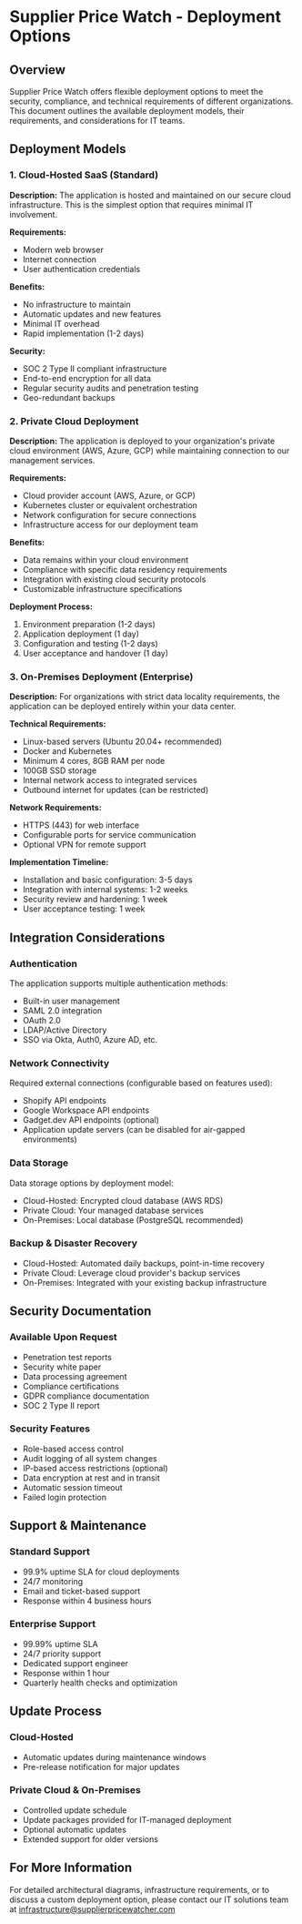 
# Supplier Price Watch - Deployment Options

## Overview

Supplier Price Watch offers flexible deployment options to meet the security, compliance, and technical requirements of different organizations. This document outlines the available deployment models, their requirements, and considerations for IT teams.

## Deployment Models

### 1. Cloud-Hosted SaaS (Standard)

**Description:**
The application is hosted and maintained on our secure cloud infrastructure. This is the simplest option that requires minimal IT involvement.

**Requirements:**
- Modern web browser
- Internet connection
- User authentication credentials

**Benefits:**
- No infrastructure to maintain
- Automatic updates and new features
- Minimal IT overhead
- Rapid implementation (1-2 days)

**Security:**
- SOC 2 Type II compliant infrastructure
- End-to-end encryption for all data
- Regular security audits and penetration testing
- Geo-redundant backups

### 2. Private Cloud Deployment

**Description:**
The application is deployed to your organization's private cloud environment (AWS, Azure, GCP) while maintaining connection to our management services.

**Requirements:**
- Cloud provider account (AWS, Azure, or GCP)
- Kubernetes cluster or equivalent orchestration
- Network configuration for secure connections
- Infrastructure access for our deployment team

**Benefits:**
- Data remains within your cloud environment
- Compliance with specific data residency requirements
- Integration with existing cloud security protocols
- Customizable infrastructure specifications

**Deployment Process:**
1. Environment preparation (1-2 days)
2. Application deployment (1 day)
3. Configuration and testing (1-2 days)
4. User acceptance and handover (1 day)

### 3. On-Premises Deployment (Enterprise)

**Description:**
For organizations with strict data locality requirements, the application can be deployed entirely within your data center.

**Technical Requirements:**
- Linux-based servers (Ubuntu 20.04+ recommended)
- Docker and Kubernetes
- Minimum 4 cores, 8GB RAM per node
- 100GB SSD storage
- Internal network access to integrated services
- Outbound internet for updates (can be restricted)

**Network Requirements:**
- HTTPS (443) for web interface
- Configurable ports for service communication
- Optional VPN for remote support

**Implementation Timeline:**
- Installation and basic configuration: 3-5 days
- Integration with internal systems: 1-2 weeks
- Security review and hardening: 1 week
- User acceptance testing: 1 week

## Integration Considerations

### Authentication

The application supports multiple authentication methods:
- Built-in user management
- SAML 2.0 integration
- OAuth 2.0
- LDAP/Active Directory
- SSO via Okta, Auth0, Azure AD, etc.

### Network Connectivity

Required external connections (configurable based on features used):
- Shopify API endpoints
- Google Workspace API endpoints
- Gadget.dev API endpoints (optional)
- Application update servers (can be disabled for air-gapped environments)

### Data Storage

Data storage options by deployment model:
- Cloud-Hosted: Encrypted cloud database (AWS RDS)
- Private Cloud: Your managed database services
- On-Premises: Local database (PostgreSQL recommended)

### Backup & Disaster Recovery

- Cloud-Hosted: Automated daily backups, point-in-time recovery
- Private Cloud: Leverage cloud provider's backup services
- On-Premises: Integrated with your existing backup infrastructure

## Security Documentation

### Available Upon Request
- Penetration test reports
- Security white paper
- Data processing agreement
- Compliance certifications
- GDPR compliance documentation
- SOC 2 Type II report

### Security Features

- Role-based access control
- Audit logging of all system changes
- IP-based access restrictions (optional)
- Data encryption at rest and in transit
- Automatic session timeout
- Failed login protection

## Support & Maintenance

### Standard Support
- 99.9% uptime SLA for cloud deployments
- 24/7 monitoring
- Email and ticket-based support
- Response within 4 business hours

### Enterprise Support
- 99.99% uptime SLA
- 24/7 priority support
- Dedicated support engineer
- Response within 1 hour
- Quarterly health checks and optimization

## Update Process

### Cloud-Hosted
- Automatic updates during maintenance windows
- Pre-release notification for major updates

### Private Cloud & On-Premises
- Controlled update schedule
- Update packages provided for IT-managed deployment
- Optional automatic updates
- Extended support for older versions

## For More Information

For detailed architectural diagrams, infrastructure requirements, or to discuss a custom deployment option, please contact our IT solutions team at infrastructure@supplierpricewatcher.com
